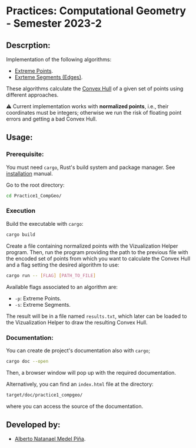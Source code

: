 # Practices: Computational Geometry - Semester 2023-2

## Descrption:
Implementation of the following algorithms:
 - [Extreme Points](https://en.wikipedia.org/wiki/Extreme_point).
 - [Exrteme Segments (Edges)](https://www.cambridge.org/core/books/computational-geometry-in-c/22A04E03A4BB10C382A1257F64477E1B).

These algorithms calculate the  [Convex Hull]() of a  given set of points using different 
approaches.

:warning: Current implementation works with **normalized points**, i.e., their 
coordinates must be integers; otherwise we run the risk of floating point errors
and getting a bad Convex Hull.

## Usage:

### Prerequisite:
You must need `cargo`, Rust's build system and package manager. See [installation](https://doc.rust-lang.org/book/ch01-01-installation.html#installation) manual.


Go to the root directory:

``` sh
cd Practice1_CompGeo/
```


### Execution
Build the executable with `cargo`:

``` sh
cargo build 
```


Create a file containing normalized points with the Vizualization Helper program. Then, run the program 
providing the path to the previous file with the encoded set of points from which you want to calculate the
Convex Hull and a flag setting the desired algorithm to use:

``` sh
cargo run -- [FLAG] [PATH_TO_FILE]
```

Available flags associated to an algorithm are:
- `-p`: Extreme Points.
- `-s`: Extreme Segments. 

The result will be in a file named `results.txt`, which later can be loaded to the Vizualization Helper 
to draw the resulting Convex Hull.

### Documentation:
You can create de project's documentation also with `cargo`; 

``` sh
cargo doc --open
```

Then, a browser window will pop up with the required documentation.

Alternatively, you can find an `index.html` file at the directory:

``` sh
target/doc/practice1_compgeo/
```

where you can access the source of the documentation.

## Developed by:

- [Alberto Natanael Medel Piña](https://github.com/AlbertNath).

